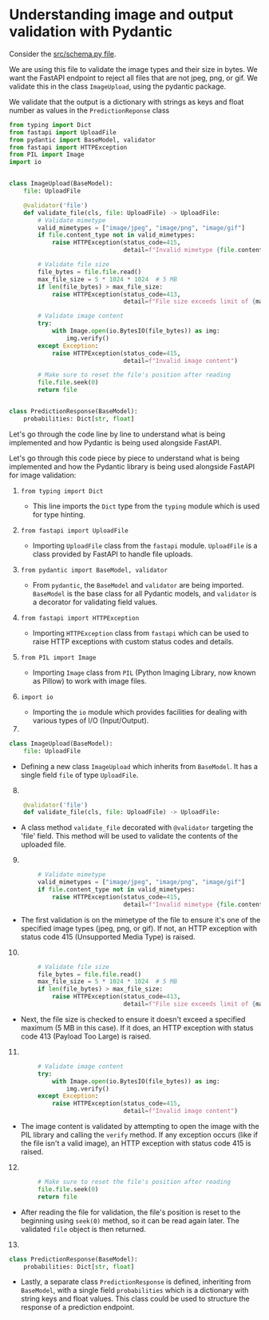 # Understanding image and output validation with Pydantic

Consider the [src/schema.py file](https://github.com/andandandand/model-deployment-workshop/blob/master/src/schema.py).

We are using this file to validate the image types and their size in bytes. 
We want the FastAPI endpoint to reject all files that are not jpeg, png, or gif. We validate this in the class `ImageUpload`, using the pydantic package.

We validate that the output is a dictionary with strings as keys and float number as values in the `PredictionReponse` class

```python
from typing import Dict
from fastapi import UploadFile
from pydantic import BaseModel, validator
from fastapi import HTTPException
from PIL import Image
import io


class ImageUpload(BaseModel):
    file: UploadFile

    @validator('file')
    def validate_file(cls, file: UploadFile) -> UploadFile:
        # Validate mimetype
        valid_mimetypes = ["image/jpeg", "image/png", "image/gif"]
        if file.content_type not in valid_mimetypes:
            raise HTTPException(status_code=415,
                                detail=f"Invalid mimetype {file.content_type}. ")

        # Validate file size
        file_bytes = file.file.read()
        max_file_size = 5 * 1024 * 1024  # 5 MB
        if len(file_bytes) > max_file_size:
            raise HTTPException(status_code=413,
                                detail=f"File size exceeds limit of {max_file_size / (1024 * 1024)} MB")

        # Validate image content
        try:
            with Image.open(io.BytesIO(file_bytes)) as img:
                img.verify()
        except Exception:
            raise HTTPException(status_code=415,
                                detail=f"Invalid image content")

        # Make sure to reset the file's position after reading
        file.file.seek(0)
        return file


class PredictionResponse(BaseModel):
    probabilities: Dict[str, float]

```

Let's go through the code line by line to understand what is being implemented and how Pydantic is being used alongside FastAPI. 

Let's go through this code piece by piece to understand what is being implemented and how the Pydantic library is being used alongside FastAPI for image validation:

1. ```from typing import Dict```
   - This line imports the `Dict` type from the `typing` module which is used for type hinting.

2. ```from fastapi import UploadFile```
   - Importing `UploadFile` class from the `fastapi` module. `UploadFile` is a class provided by FastAPI to handle file uploads.

3. ```from pydantic import BaseModel, validator```
   - From `pydantic`, the `BaseModel` and `validator` are being imported. `BaseModel` is the base class for all Pydantic models, and `validator` is a decorator for validating field values.

4. ```from fastapi import HTTPException```
   - Importing `HTTPException` class from `fastapi` which can be used to raise HTTP exceptions with custom status codes and details.

5. ```from PIL import Image```
   - Importing `Image` class from `PIL` (Python Imaging Library, now known as Pillow) to work with image files.

6. ```import io```
   - Importing the `io` module which provides facilities for dealing with various types of I/O (Input/Output).

7. 
```python
class ImageUpload(BaseModel):
    file: UploadFile
```
   - Defining a new class `ImageUpload` which inherits from `BaseModel`. It has a single field `file` of type `UploadFile`.

8. 
```python
    @validator('file')
    def validate_file(cls, file: UploadFile) -> UploadFile:
```
   * A class method `validate_file` decorated with `@validator` targeting the 'file' field. This method will be used to validate the contents of the uploaded file.

9. 
```python
        # Validate mimetype
        valid_mimetypes = ["image/jpeg", "image/png", "image/gif"]
        if file.content_type not in valid_mimetypes:
            raise HTTPException(status_code=415,
                                detail=f"Invalid mimetype {file.content_type}. ")
```
   - The first validation is on the mimetype of the file to ensure it's one of the specified image types (jpeg, png, or gif). If not, an HTTP exception with status code 415 (Unsupported Media Type) is raised.

10. 
```python
        # Validate file size
        file_bytes = file.file.read()
        max_file_size = 5 * 1024 * 1024  # 5 MB
        if len(file_bytes) > max_file_size:
            raise HTTPException(status_code=413,
                                detail=f"File size exceeds limit of {max_file_size / (1024 * 1024)} MB")
```
* Next, the file size is checked to ensure it doesn't exceed a specified maximum (5 MB in this case). If it does, an HTTP exception with status code 413 (Payload Too Large) is raised.

11. 
```python
        # Validate image content
        try:
            with Image.open(io.BytesIO(file_bytes)) as img:
                img.verify()
        except Exception:
            raise HTTPException(status_code=415,
                                detail=f"Invalid image content")
```
* The image content is validated by attempting to open the image with the PIL library and calling the `verify` method. If any exception occurs (like if the file isn't a valid image), an HTTP exception with status code 415 is raised.

12. 
```python
        # Make sure to reset the file's position after reading
        file.file.seek(0)
        return file
```
* After reading the file for validation, the file's position is reset to the beginning using `seek(0)` method, so it can be read again later. The validated `file` object is then returned.

13. 
```python
class PredictionResponse(BaseModel):
    probabilities: Dict[str, float]
```
* Lastly, a separate class `PredictionResponse` is defined, inheriting from `BaseModel`, with a single field `probabilities` which is a dictionary with string keys and float values. This class could be used to structure the response of a prediction endpoint.
